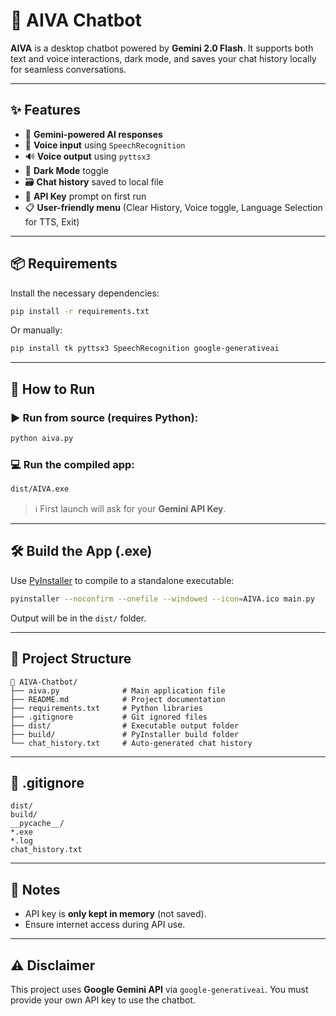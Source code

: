 # 🧠 **AIVA Chatbot**

**AIVA** is a desktop chatbot powered by **Gemini 2.0 Flash**. It supports both text and voice interactions, dark mode, and saves your chat history locally for seamless conversations.

---

## ✨ **Features**

* 💬 **Gemini-powered AI responses**
* 🎤 **Voice input** using `SpeechRecognition`
* 🔊 **Voice output** using `pyttsx3`
* 🌙 **Dark Mode** toggle
* 🗃️ **Chat history** saved to local file
* 🔐 **API Key** prompt on first run
* 📋 **User-friendly menu** (Clear History, Voice toggle, Language Selection for TTS, Exit)

---

## 📦 **Requirements**

Install the necessary dependencies:

```bash
pip install -r requirements.txt
```

Or manually:

```bash
pip install tk pyttsx3 SpeechRecognition google-generativeai
```

---

## 🚀 **How to Run**

### ▶️ Run from source (requires Python):

```bash
python aiva.py
```

### 💻 Run the compiled app:

```bash
dist/AIVA.exe
```

> ℹ️ First launch will ask for your **Gemini API Key**.

---

## 🛠️ **Build the App (.exe)**

Use [PyInstaller](https://pyinstaller.org/) to compile to a standalone executable:

```bash
pyinstaller --noconfirm --onefile --windowed --icon=AIVA.ico main.py
```

Output will be in the `dist/` folder.

---

## 📁 **Project Structure**

```
📂 AIVA-Chatbot/
├── aiva.py              # Main application file
├── README.md            # Project documentation
├── requirements.txt     # Python libraries
├── .gitignore           # Git ignored files
├── dist/                # Executable output folder
├── build/               # PyInstaller build folder
└── chat_history.txt     # Auto-generated chat history
```

---

## 🚫 **.gitignore**

```gitignore
dist/
build/
__pycache__/
*.exe
*.log
chat_history.txt
```

---

## 🧠 **Notes**

* API key is **only kept in memory** (not saved).
* Ensure internet access during API use.

---

## ⚠️ **Disclaimer**

This project uses **Google Gemini API** via `google-generativeai`. You must provide your own API key to use the chatbot.
